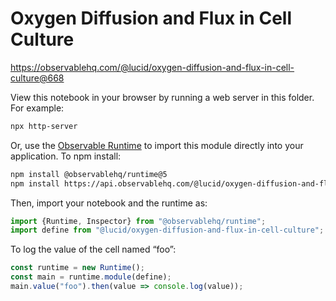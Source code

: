 # Oxygen Diffusion and Flux in Cell Culture

https://observablehq.com/@lucid/oxygen-diffusion-and-flux-in-cell-culture@668

View this notebook in your browser by running a web server in this folder. For
example:

~~~sh
npx http-server
~~~

Or, use the [Observable Runtime](https://github.com/observablehq/runtime) to
import this module directly into your application. To npm install:

~~~sh
npm install @observablehq/runtime@5
npm install https://api.observablehq.com/@lucid/oxygen-diffusion-and-flux-in-cell-culture@668.tgz?v=3
~~~

Then, import your notebook and the runtime as:

~~~js
import {Runtime, Inspector} from "@observablehq/runtime";
import define from "@lucid/oxygen-diffusion-and-flux-in-cell-culture";
~~~

To log the value of the cell named “foo”:

~~~js
const runtime = new Runtime();
const main = runtime.module(define);
main.value("foo").then(value => console.log(value));
~~~
